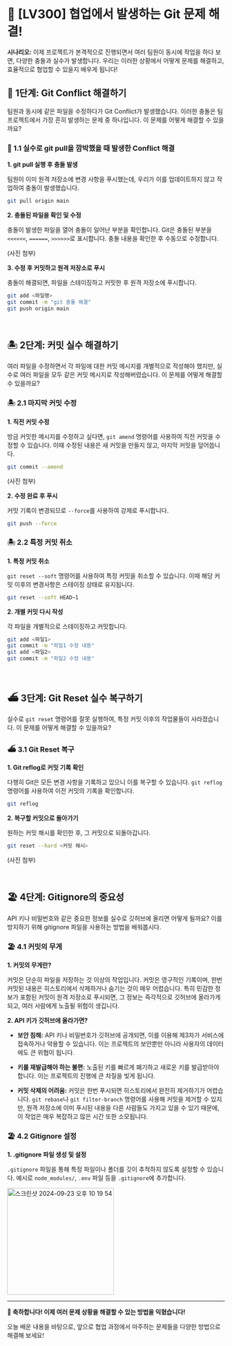 # 🌊 [LV300] 협업에서 발생하는 Git 문제 해결!

**시나리오:**
이제 프로젝트가 본격적으로 진행되면서 여러 팀원이 동시에 작업을 하다 보면, 다양한 충돌과 실수가 발생합니다. 우리는 이러한 상황에서 어떻게 문제를 해결하고, 효율적으로 협업할 수 있을지 배우게 됩니다!

## 🚤 1단계: Git Conflict 해결하기
팀원과 동시에 같은 파일을 수정하다가 Git Conflict가 발생했습니다.
이러한 충돌은 팀 프로젝트에서 가장 흔히 발생하는 문제 중 하나입니다. 이 문제를 어떻게 해결할 수 있을까요?

### 🚤 1.1 실수로 git pull을 깜박했을 때 발생한 Conflict 해결
**1. git pull 실행 후 충돌 발생**

팀원이 이미 원격 저장소에 변경 사항을 푸시했는데, 우리가 이를 업데이트하지 않고 작업하여 충돌이 발생했습니다.
```bash
git pull origin main
```
**2. 충돌된 파일을 확인 및 수정**

충돌이 발생한 파일을 열어 충돌이 일어난 부분을 확인합니다.
Git은 충돌된 부분을 `<<<<<<`, `======`, `>>>>>>`로 표시합니다. 충돌 내용을 확인한 후 수동으로 수정합니다.

(사진 첨부)

**3. 수정 후 커밋하고 원격 저장소로 푸시**

충돌이 해결되면, 파일을 스테이징하고 커밋한 후 원격 저장소에 푸시합니다.
```bash
git add <파일명>
git commit -m "git 충돌 해결"
git push origin main
```

<br>

## 🏝 2단계: 커밋 실수 해결하기
여러 파일을 수정하면서 각 파일에 대한 커밋 메시지를 개별적으로 작성해야 했지만, 실수로 여러 파일을 모두 같은 커밋 메시지로 작성해버렸습니다. 이 문제를 어떻게 해결할 수 있을까요?

### 🏝 2.1 마지막 커밋 수정
**1. 직전 커밋 수정**

방금 커밋한 메시지를 수정하고 싶다면, `git amend` 명령어를 사용하여 직전 커밋을 수정할 수 있습니다. 이때 수정된 내용은 새 커밋을 만들지 않고, 마지막 커밋을 덮어씁니다.
```bash
git commit --amend
```
(사진 첨부)

**2. 수정 완료 후 푸시**

커밋 기록이 변경되므로 `--force`를 사용하여 강제로 푸시합니다.
```bash
git push --force
```

### 🏝 2.2 특정 커밋 취소
**1. 특정 커밋 취소**

`git reset --soft` 명령어를 사용하여 특정 커밋을 취소할 수 있습니다.
이때 해당 커밋 이후의 변경사항은 스테이징 상태로 유지됩니다.
```bash
git reset --soft HEAD~1
```
**2. 개별 커밋 다시 작성**

각 파일을 개별적으로 스테이징하고 커밋합니다.
```bash
git add <파일1>
git commit -m "파일1 수정 내용"
git add <파일2>
git commit -m "파일2 수정 내용"
```

<br>

## ⛴️ 3단계: Git Reset 실수 복구하기
실수로 `git reset` 명령어를 잘못 실행하여, 특정 커밋 이후의 작업물들이 사라졌습니다. 이 문제를 어떻게 해결할 수 있을까요?

### ⛴️ 3.1 Git Reset 복구
**1. Git reflog로 커밋 기록 확인**

다행히 Git은 모든 변경 사항을 기록하고 있으니 이를 복구할 수 있습니다. `git reflog` 명령어를 사용하여 이전 커밋의 기록을 확인합니다.
```bash
git reflog
```
**2. 복구할 커밋으로 돌아가기**

원하는 커밋 해시를 확인한 후, 그 커밋으로 되돌아갑니다.
```bash
git reset --hard <커밋 해시>
```
(사진 첨부)

<br>

## 🏖️ 4단계: Gitignore의 중요성
API 키나 비밀번호와 같은 중요한 정보를 실수로 깃허브에 올리면 어떻게 될까요? 이를 방지하기 위해 gitignore 파일을 사용하는 방법을 배워봅시다.

### 🏖️ 4.1 커밋의 무게
**1. 커밋의 무게란?**

커밋은 단순히 파일을 저장하는 것 이상의 작업입니다. 커밋은 영구적인 기록이며, 한번 커밋된 내용은 히스토리에서 삭제하거나 숨기는 것이 매우 어렵습니다. 특히 민감한 정보가 포함된 커밋이 원격 저장소로 푸시되면, 그 정보는 즉각적으로 깃허브에 올라가게 되고, 여러 사람에게 노출될 위험이 생깁니다.

**2. API 키가 깃허브에 올라가면?**

- **보안 침해:**
API 키나 비밀번호가 깃허브에 공개되면, 이를 이용해 제3자가 서비스에 접속하거나 악용할 수 있습니다. 이는 프로젝트의 보안뿐만 아니라 사용자의 데이터에도 큰 위협이 됩니다.

- **키를 재발급해야 하는 불편:**
노출된 키를 빠르게 폐기하고 새로운 키를 발급받아야 합니다. 이는 프로젝트의 진행에 큰 차질을 빚게 됩니다.

- **커밋 삭제의 어려움:**
커밋은 한번 푸시되면 히스토리에서 완전히 제거하기가 어렵습니다. `git rebase`나 `git filter-branch` 명령어를 사용해 커밋을 제거할 수 있지만, 원격 저장소에 이미 푸시된 내용을 다른 사람들도 가지고 있을 수 있기 때문에, 이 작업은 매우 복잡하고 많은 시간 또한 소모됩니다.

### 🏖️ 4.2 Gitignore 설정
**1. .gitignore 파일 생성 및 설정**

`.gitignore` 파일을 통해 특정 파일이나 폴더를 깃이 추적하지 않도록 설정할 수 있습니다. 예시로 `node_modules/`, `.env` 파일 등을 `.gitignore`에 추가합니다.

<img width="247" alt="스크린샷 2024-09-23 오후 10 19 54" src="https://github.com/user-attachments/assets/35c0c1a2-c57f-4422-88f3-74693bc45407">

---
**🎉 축하합니다! 이제 여러 문제 상황을 해결할 수 있는 방법을 익혔습니다!**

오늘 배운 내용을 바탕으로, 앞으로 협업 과정에서 마주하는 문제들을 다양한 방법으로 해결해 보세요!
